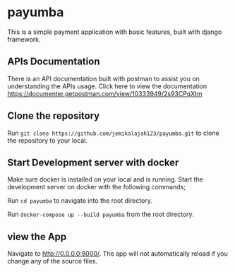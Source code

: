 # payumba
This is a simple payment application with basic features, built with django framework.
## APIs Documentation
There is an API documentation built with postman to assist you on understanding the APIs usage. Click here to view the documentation https://documenter.getpostman.com/view/10333949/2s93CPqXtm

## Clone the repository
Run `git clone https://github.com/jemikalajah123/payumba.git` to clone the repository to your local.

## Start Development server with docker
Make sure docker is installed on your local and is running.
Start the development server on docker with the following commands;

Run `cd payumba` to navigate into the root directory.

Run `docker-compose up --build payumba` from the root directory.

## view the App
Navigate to http://0.0.0.0:8000/. The app will not automatically reload if you change any of the source files.

